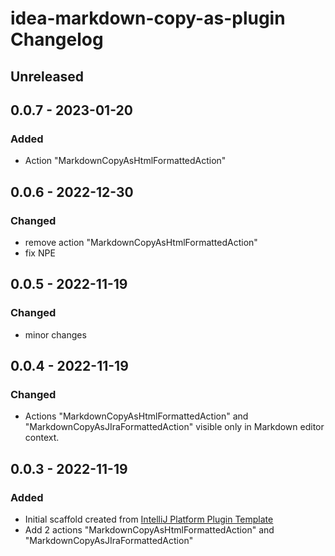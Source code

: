 <!-- Keep a Changelog guide -> https://keepachangelog.com -->

# idea-markdown-copy-as-plugin Changelog

## Unreleased

## 0.0.7 - 2023-01-20

### Added
- Action "MarkdownCopyAsHtmlFormattedAction"

## 0.0.6 - 2022-12-30

### Changed
- remove action "MarkdownCopyAsHtmlFormattedAction"
- fix NPE

## 0.0.5 - 2022-11-19

### Changed
- minor changes

## 0.0.4 - 2022-11-19

### Changed
- Actions "MarkdownCopyAsHtmlFormattedAction" and "MarkdownCopyAsJIraFormattedAction" visible only in Markdown editor context.

## 0.0.3 - 2022-11-19

### Added
- Initial scaffold created from [IntelliJ Platform Plugin Template](https://github.com/JetBrains/intellij-platform-plugin-template)
- Add 2 actions "MarkdownCopyAsHtmlFormattedAction" and "MarkdownCopyAsJIraFormattedAction"

